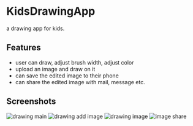 
# KidsDrawingApp

a drawing app for kids.
## Features

- user can draw, adjust brush width, adjust color
- upload an image and draw on it
- can save the edited image to their phone
- can share the edited image with mail, message etc.
## Screenshots

![drawing main](https://user-images.githubusercontent.com/101017069/202830583-b2694aa2-58e6-4433-8953-ba3187f70876.PNG)
![drawing add image](https://user-images.githubusercontent.com/101017069/202830579-d607aed7-7df8-405f-97a7-4e7e5f0ebe68.PNG)
![drawing image](https://user-images.githubusercontent.com/101017069/202830581-a981f0e5-b2d2-4803-8496-f13964f51da5.PNG)
![image share](https://user-images.githubusercontent.com/101017069/202830582-24352e7a-ecf0-46b0-922c-7502046530aa.PNG)
